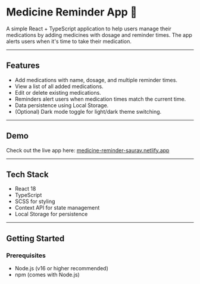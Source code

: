 # Medicine Reminder App 💊

A simple React + TypeScript application to help users manage their medications by adding medicines with dosage and reminder times. The app alerts users when it's time to take their medication.

---

## Features

- Add medications with name, dosage, and multiple reminder times.
- View a list of all added medications.
- Edit or delete existing medications.
- Reminders alert users when medication times match the current time.
- Data persistence using Local Storage.
- (Optional) Dark mode toggle for light/dark theme switching.

---

## Demo

Check out the live app here: [medicine-reminder-saurav.netlify.app](medicine-reminder-saurav.netlify.app)

---

## Tech Stack

- React 18
- TypeScript
- SCSS for styling
- Context API for state management
- Local Storage for persistence

---

## Getting Started

### Prerequisites

- Node.js (v16 or higher recommended)
- npm (comes with Node.js)


